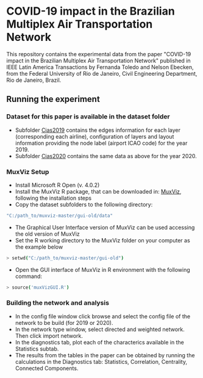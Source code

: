 # COVID-19 impact in the Brazilian Multiplex Air Transportation Network

This repository contains the experimental data from the paper "COVID-19 impact in the Brazilian Multiplex Air Transportation Network" published in IEEE Latin America Transactions by Fernanda Toledo and Nelson Ebecken, from the Federal University of Rio de Janeiro, Civil Engineering Department, Rio de Janeiro, Brazil.

## Running the experiment

### Dataset for this paper is available in the dataset folder

- Subfolder [Cias2019](https://github.com/byfernandatoledo/Multiplex_Air_Network/tree/main/dataset/Cias2019) contains the edges information for each layer (corresponding each airline), configuration of layers and layout information providing the node label (airport ICAO code) for the year 2019.
- Subfolder [Cias2020](https://github.com/byfernandatoledo/Multiplex_Air_Network/tree/main/dataset/Cias2020) contains the same data as above for the year 2020.

### MuxViz Setup 
- Install Microsoft R Open (v. 4.0.2)
- Install the MuxViz R package, that can be downloaded in: [MuxViz](https://github.com/manlius/muxViz), following the installation steps
- Copy the dataset subfolders to the following directory:
```sh
"C:/path_to/muxviz-master/gui-old/data"
```
- The Graphical User Interface version of MuxViz can be used accessing the old version of MuxViz
- Set the R working directory to the MuxViz folder on your computer as the example below 
```sh
> setwd("C:/path_to/muxviz-master/gui-old")
```
- Open the GUI interface of MuxViz in R environment with the following command: 
```sh
> source('muxVizGUI.R')
```

### Building the network and analysis
- In the config file window click browse and select the config file of the network to be build (for 2019 or 2020).
- In the network type window, select directed and weighted network. Then click import network.
- In the diagnostics tab, plot each of the characterics available in the Statistics subtab.
- The results from the tables in the paper can be obtained by running the calculations in the Diagnostics tab: Statistics, Correlation, Centrality, Connected Components.

  
